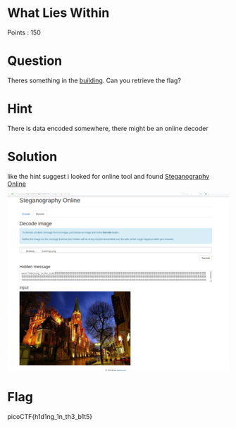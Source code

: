 # What Lies Within

Points : 150

# Question

Theres something in the [building](buildings.png). Can you retrieve the flag?

# Hint 

There is data encoded somewhere, there might be an online decoder

# Solution

like the hint suggest i looked for online tool and found [Steganography Online](https://stylesuxx.github.io/steganography/)

![](solution.png)

# Flag
picoCTF{h1d1ng_1n_th3_b1t5}

